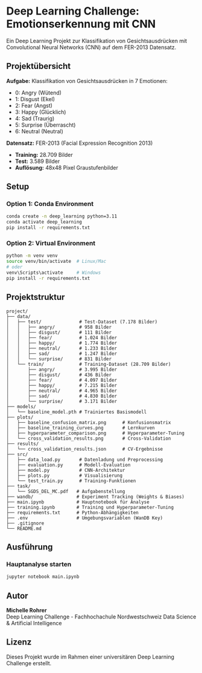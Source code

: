 # Deep Learning Challenge: Emotionserkennung mit CNN

Ein Deep Learning Projekt zur Klassifikation von Gesichtsausdrücken mit Convolutional Neural Networks (CNN) auf dem FER-2013 Datensatz.

## Projektübersicht

**Aufgabe:** Klassifikation von Gesichtsausdrücken in 7 Emotionen:
- 0: Angry (Wütend)
- 1: Disgust (Ekel)  
- 2: Fear (Angst)
- 3: Happy (Glücklich)
- 4: Sad (Traurig)
- 5: Surprise (Überrascht)
- 6: Neutral (Neutral)

**Datensatz:** FER-2013 (Facial Expression Recognition 2013)
- **Training:** 28.709 Bilder
- **Test:** 3.589 Bilder
- **Auflösung:** 48x48 Pixel Graustufenbilder

## Setup

### Option 1: Conda Environment
```bash
conda create -n deep_learning python=3.11
conda activate deep_learning
pip install -r requirements.txt
```

### Option 2: Virtual Environment
```bash
python -m venv venv
source venv/bin/activate  # Linux/Mac
# oder
venv\Scripts\activate     # Windows
pip install -r requirements.txt
```

## Projektstruktur
```
project/
├── data/
│   ├── test/              # Test-Dataset (7.178 Bilder)
│   │   ├── angry/         # 958 Bilder
│   │   ├── disgust/       # 111 Bilder
│   │   ├── fear/          # 1.024 Bilder
│   │   ├── happy/         # 1.774 Bilder
│   │   ├── neutral/       # 1.233 Bilder
│   │   ├── sad/           # 1.247 Bilder
│   │   └── surprise/      # 831 Bilder
│   └── train/             # Training-Dataset (28.709 Bilder)
│       ├── angry/         # 3.995 Bilder
│       ├── disgust/       # 436 Bilder
│       ├── fear/          # 4.097 Bilder
│       ├── happy/         # 7.215 Bilder
│       ├── neutral/       # 4.965 Bilder
│       ├── sad/           # 4.830 Bilder
│       └── surprise/      # 3.171 Bilder
├── models/
│   └── baseline_model.pth # Trainiertes Basismodell
├── plots/
│   ├── baseline_confusion_matrix.png      # Konfusionsmatrix
│   ├── baseline_training_curves.png       # Lernkurven
│   ├── hyperparameter_comparison.png      # Hyperparameter-Tuning
│   └── cross_validation_results.png       # Cross-Validation
├── results/
│   └── cross_validation_results.json      # CV-Ergebnisse
├── src/
│   ├── data_load.py       # Datenladung und Preprocessing
│   ├── evaluation.py      # Modell-Evaluation
│   ├── model.py           # CNN-Architektur
│   ├── plots.py           # Visualisierung
│   └── test_train.py      # Training-Funktionen
├── task/
│   └── SGDS_DEL_MC.pdf   # Aufgabenstellung
├── wandb/                # Experiment Tracking (Weights & Biases)
├── main.ipynb            # Hauptnotebook für Analyse
├── training.ipynb        # Training und Hyperparameter-Tuning
├── requirements.txt      # Python-Abhängigkeiten
├── .env                  # Umgebungsvariablen (WanDB Key)
├── .gitignore
└── README.md
```

## Ausführung

### Hauptanalyse starten
```bash
jupyter notebook main.ipynb
```

## Autor

**Michelle Rohrer**  
Deep Learning Challenge - Fachhochachule Nordwestschweiz Data Science & Artificial Intelligence

## Lizenz

Dieses Projekt wurde im Rahmen einer universitären Deep Learning Challenge erstellt.